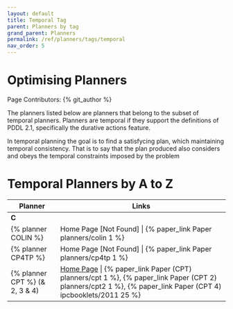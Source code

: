 ```yaml
---
layout: default
title: Temporal Tag
parent: Planners by tag
grand_parent: Planners
permalink: /ref/planners/tags/temporal
nav_order: 5
---
```

# Optimising Planners

Page Contributors: {% git_author %}

The planners listed below are planners that belong to the subset of temporal planners. Planners are temporal if they support the definitions of PDDL 2.1, specifically the durative actions feature.

In temporal planning the goal is to find a satisfycing plan, which maintaining temporal consistency. That is to say that the plan produced also considers and obeys the temporal constraints imposed by the problem

# Temporal Planners by A to Z

| Planner | Links |
|---------|-------|
| **C**   |       |
| {% planner COLIN %} | Home Page [Not Found] \| {% paper_link Paper planners/colin 1 %} |
| {% planner CP4TP %} | Home Page [Not Found] \| {% paper_link Paper planners/cp4tp 1 %} |
| {% planner CPT %} (& 2, 3 & 4) | [Home Page](http://v.vidal.free.fr/onera/#cpt) \| {% paper_link Paper (CPT) planners/cpt 1 %}, {% paper_link Paper (CPT 2) planners/cpt2 1 %}, {% paper_link Paper (CPT 4) ipcbooklets/2011 25 %} |